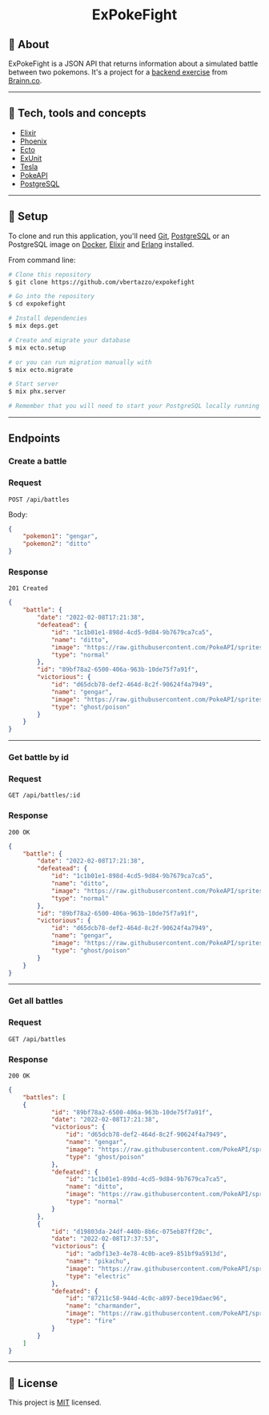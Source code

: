 <h1 align="center">
  ExPokeFight
</h1>

## 🎯 About

ExPokeFight is a JSON API that returns information about a simulated battle between two pokemons. It's a project for a [backend exercise](https://github.com/brainnco-exs/readme-backend) from [Brainn.co](https://brainn.co/).

---

## 🚀 Tech, tools and concepts

- [Elixir](https://github.com/elixir-lang/elixir)
- [Phoenix](https://github.com/phoenixframework/phoenix)
- [Ecto](https://github.com/elixir-ecto/ecto)
- [ExUnit](https://github.com/elixir-lang/elixir/blob/master/lib/ex_unit/lib/ex_unit.ex)
- [Tesla](https://github.com/teamon/tesla)
- [PokeAPI](https://pokeapi.co)
- [PostgreSQL](https://www.postgresql.org)

---

## 🔧 Setup

To clone and run this application, you'll need [Git](https://git-scm.com), [PostgreSQL](https://www.postgresql.org/download) or an PostgreSQL image on [Docker](https://www.docker.com/get-started), [Elixir](https://elixir-lang.org) and [Erlang](https://www.erlang.org) installed.

From command line:

```bash
# Clone this repository
$ git clone https://github.com/vbertazzo/expokefight

# Go into the repository
$ cd expokefight

# Install dependencies
$ mix deps.get

# Create and migrate your database
$ mix ecto.setup

# or you can run migration manually with
$ mix ecto.migrate

# Start server
$ mix phx.server

# Remember that you will need to start your PostgreSQL locally running on port 4000
```

---
##  Endpoints
### Create a battle

### Request

`POST /api/battles`

Body:
```json
{
	"pokemon1": "gengar",
	"pokemon2": "ditto"
}
```

### Response

`201 Created`

```json
{
	"battle": {
		"date": "2022-02-08T17:21:38",
		"defeatead": {
			"id": "1c1b01e1-898d-4cd5-9d84-9b7679ca7ca5",
			"name": "ditto",
			"image": "https://raw.githubusercontent.com/PokeAPI/sprites/master/sprites/pokemon/other/official-artwork/132.png",
			"type": "normal"
		},
		"id": "89bf78a2-6500-406a-963b-10de75f7a91f",
		"victorious": {
			"id": "d65dcb78-def2-464d-8c2f-90624f4a7949",
			"name": "gengar",
			"image": "https://raw.githubusercontent.com/PokeAPI/sprites/master/sprites/pokemon/other/official-artwork/94.png",
			"type": "ghost/poison"
		}
	}
}
```

---

### Get battle by id

### Request

`GET /api/battles/:id`

### Response

`200 OK`

```json
{
	"battle": {
		"date": "2022-02-08T17:21:38",
		"defeatead": {
			"id": "1c1b01e1-898d-4cd5-9d84-9b7679ca7ca5",
			"name": "ditto",
			"image": "https://raw.githubusercontent.com/PokeAPI/sprites/master/sprites/pokemon/other/official-artwork/132.png",
			"type": "normal"
		},
		"id": "89bf78a2-6500-406a-963b-10de75f7a91f",
		"victorious": {
			"id": "d65dcb78-def2-464d-8c2f-90624f4a7949",
			"name": "gengar",
			"image": "https://raw.githubusercontent.com/PokeAPI/sprites/master/sprites/pokemon/other/official-artwork/94.png",
			"type": "ghost/poison"
		}
	}
}
```

---

### Get all battles

### Request

`GET /api/battles`

### Response

`200 OK`

```json
{
	"battles": [
    {
			"id": "89bf78a2-6500-406a-963b-10de75f7a91f",
			"date": "2022-02-08T17:21:38",
			"victorious": {
				"id": "d65dcb78-def2-464d-8c2f-90624f4a7949",
				"name": "gengar",
				"image": "https://raw.githubusercontent.com/PokeAPI/sprites/master/sprites/pokemon/other/official-artwork/94.png",
				"type": "ghost/poison"
			},
			"defeated": {
				"id": "1c1b01e1-898d-4cd5-9d84-9b7679ca7ca5",
				"name": "ditto",
				"image": "https://raw.githubusercontent.com/PokeAPI/sprites/master/sprites/pokemon/other/official-artwork/132.png",
				"type": "normal"
			}
		},
		{
			"id": "d19803da-24df-440b-8b6c-075eb87ff20c",
			"date": "2022-02-08T17:37:53",
			"victorious": {
				"id": "adbf13e3-4e78-4c0b-ace9-851bf9a5913d",
				"name": "pikachu",
				"image": "https://raw.githubusercontent.com/PokeAPI/sprites/master/sprites/pokemon/other/official-artwork/25.png",
				"type": "electric"
			},
			"defeated": {
				"id": "87211c58-944d-4c0c-a897-bece19daec96",
				"name": "charmander",
				"image": "https://raw.githubusercontent.com/PokeAPI/sprites/master/sprites/pokemon/other/official-artwork/4.png",
				"type": "fire"
			}
		}
	]
}
```

---

## 📝 License

This project is [MIT](https://github.com/vbertazzo/expokefight/blob/main/LICENSE) licensed.
